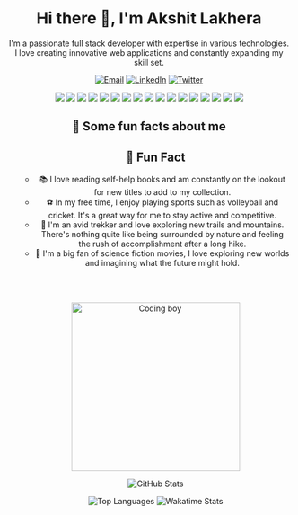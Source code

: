 <!-- Introduction -->

<h1 align="center">Hi there 👋, I'm Akshit Lakhera</h1>
<p align="center">I'm a passionate full stack developer with expertise in various technologies. I love creating innovative web applications and constantly expanding my skill set.</p>

<!-- Social media badges -->
<p align="center">
  <a href="mailto:akshitlakhera14@gmail.com"><img alt="Email" src="https://img.shields.io/badge/-Email-FF4500?style=flat&logo=Gmail&logoColor=white"></a>
  <a href="https://www.linkedin.com/in/akshit-lakhera-798655206/"><img alt="LinkedIn" src="https://img.shields.io/badge/-LinkedIn-0077B5?style=flat&logo=Linkedin&logoColor=white"></a>
  <a href="https://twitter.com/AkshitLakhera"><img alt="Twitter" src="https://img.shields.io/badge/-Twitter-1DA1F2?style=flat&logo=Twitter&logoColor=white"></a>
</p>

<!-- Technologies -->
<p align="center">
  <img src="https://img.shields.io/badge/-HTML-E34F26?style=flat&logo=html5&logoColor=white">
  <img src="https://img.shields.io/badge/-CSS-1572B6?style=flat&logo=css3&logoColor=white">
  <img src="https://img.shields.io/badge/-JavaScript-F7DF1E?style=flat&logo=javascript&logoColor=black">
  <img src="https://img.shields.io/badge/-React-61DAFB?style=flat&logo=react&logoColor=black">
  <img src="https://img.shields.io/badge/-Node.js-339933?style=flat&logo=node.js&logoColor=white">
  <img src="https://img.shields.io/badge/-Express.js-000000?style=flat&logo=express&logoColor=white">
  <img src="https://img.shields.io/badge/-MongoDB-47A248?style=flat&logo=mongodb&logoColor=white">
  <img src="https://img.shields.io/badge/-PostgreSQL-336791?style=flat&logo=postgresql&logoColor=white">
  <img src="https://img.shields.io/badge/-Prisma-2D3748?style=flat&logo=prisma&logoColor=white">
  <img src="https://img.shields.io/badge/-Tailwind_CSS-38B2AC?style=flat&logo=tailwind-css&logoColor=white">
  <img src="https://img.shields.io/badge/-Material_UI-0081CB?style=flat&logo=material-ui&logoColor=white">
  <img src="https://img.shields.io/badge/-Bootstrap-563D7C?style=flat&logo=bootstrap&logoColor=white">
  <img src="https://img.shields.io/badge/-TypeScript-007ACC?style=flat&logo=typescript&logoColor=white">
  <img src="https://img.shields.io/badge/-Cloudflare-F38020?style=flat&logo=cloudflare&logoColor=white">
  <img src="https://img.shields.io/badge/-Backblaze-005890?style=flat&logo=backblaze&logoColor=white">
  <img src="https://img.shields.io/badge/-Docker-2496ED?style=flat&logo=docker&logoColor=white">
  <img src="https://img.shields.io/badge/-Hono-00ACFF?style=flat&logo=hono&logoColor=white">
</p>

<!-- Fun facts -->
<h2 align="center">🎉 Some fun facts about me</h2>
<ul align="center">

## 🎉 Fun Fact

- 📚 I love reading self-help books and am constantly on the lookout for new titles to add to my collection.
- ⚽ In my free time, I enjoy playing sports such as volleyball and cricket. It's a great way for me to stay active and competitive.
- 🌲 I'm an avid trekker and love exploring new trails and mountains. There's nothing quite like being surrounded by nature and feeling the rush of accomplishment after a long hike.
- 🚀 I'm a big fan of science fiction movies, I love exploring new worlds and imagining what the future might hold.

<br><br>
<!-- Image -->
<p align="center">
  <img src="https://cdn.pixabay.com/photo/2015/09/05/22/19/coding-925297_960_720.jpg" width="300" alt="Coding boy">
</p>

<!-- GitHub Stats -->
<p align="center">
  <img src="https://github-readme-stats.vercel.app/api?username=AkshitLakhera&show_icons=true&theme=dark" alt="GitHub Stats">
</p>

<!-- Additional Stats -->
<p align="center">
  <img src="https://github-readme-stats.vercel.app/api/top-langs/?username=AkshitLakhera&layout=compact&theme=dark" alt="Top Languages">
  <!-- Wakatime Stats -->
  <img src="https://github-readme-stats.vercel.app/api/wakatime?username=AkshitLakhera&layout=compact&theme=dark" alt="Wakatime Stats">
</p>
